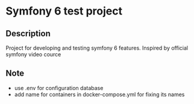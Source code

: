 # Symfony 6 test project

## Description
Project for developing and testing symfony 6 features. Inspired by official symfony video cource

## Note
 - use .env for configuration database
 - add name for containers in docker-compose.yml for fixing its names
